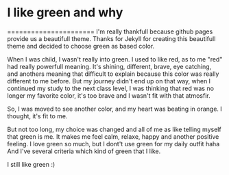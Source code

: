 # I like green and why

======================
I'm really thankfull because github pages provide us a beautifull theme. Thanks for Jekyll for creating this beautifull theme and decided to choose green as based color.

When I was child, I wasn't really into green. I used to like red, as to me "red" had really powerfull meaning. It's shining, different, brave, eye catching, and anothers meaning that difficult to explain because this color was really different to me before.
But my journey didn't end up on that way, when I continued my study to the next class level, I was thinking that red was no longer my favorite color, it's too brave and I wasn't fit with that atmosfir.

So, I was moved to see another color, and my heart was beating in orange. I thought, it's fit to me. 

But not too long, my choice was changed and all of me as like telling myself that green is me. 
It makes me feel calm, relaxe, happy and another positive feeling.
I love green so much, but I dont't use green for my daily outfit haha
And I've several criteria which kind of green that I like.

I still like green :)
